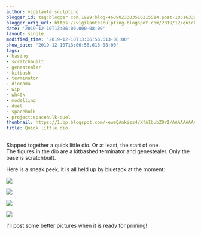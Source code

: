 ```yaml
---
author: vigilante sculpting
blogger_id: tag:blogger.com,1999:blog-4609023303516215514.post-1031633906813304226
blogger_orig_url: https://vigilantesculpting.blogspot.com/2019/12/quick-little-dio.html
date: '2019-12-10T13:06:00.000-08:00'
layout: single
modified_time: '2019-12-10T13:06:56.613-08:00'
show_date: '2019-12-10T13:06:56.613-08:00'
tags:
- basing
- scratchbuilt
- genestealer
- kitbash
- terminator
- diorama
- wip
- wh40k
- modelling
- duel
- spacehulk
- project:spacehulk-duel
thumbnail: https://1.bp.blogspot.com/-eweQAnkizz4/XfAIbubZOrI/AAAAAAAAAuk/RQ4mCEvBBF8JKZejC37AQDz1gdszinofQCLcBGAsYHQ/s320-c/IMAG1641.jpg
title: Quick little dio
---
```

Slapped together a quick little dio. Or at least, the start of one.  
The figures in the dio are a kitbashed terminator and genestealer. Only
the base is scratchbuilt.  
  
Here is a sneak peek, it is all held up by bluetack at the moment:  
  

![](https://1.bp.blogspot.com/-eweQAnkizz4/XfAIbubZOrI/AAAAAAAAAuk/RQ4mCEvBBF8JKZejC37AQDz1gdszinofQCLcBGAsYHQ/s1600/IMAG1641.jpg)

  

![](https://1.bp.blogspot.com/-0h8U1Ktd-uE/XfAIbs1iscI/AAAAAAAAAug/WbmpdtJcKqcnTdVsNveeKRO2Q0R8WCNswCLcBGAsYHQ/s1600/IMAG1642.jpg)

  

![](https://1.bp.blogspot.com/-WXUK07br6xI/XfAIbp4cPQI/AAAAAAAAAuc/aapx-rmqvNQcKh_HFNHfLSsalGLY3TekACLcBGAsYHQ/s1600/IMAG1643.jpg)

  

![](https://1.bp.blogspot.com/-EeYYsYhU2BI/XfAIcHjFy5I/AAAAAAAAAuo/EQEAw94uLBsgNc6r7dNyYYa7DstKPqgWgCLcBGAsYHQ/s1600/IMAG1644.jpg)

  
I'll post some better pictures when it is ready for priming!  
  
  
